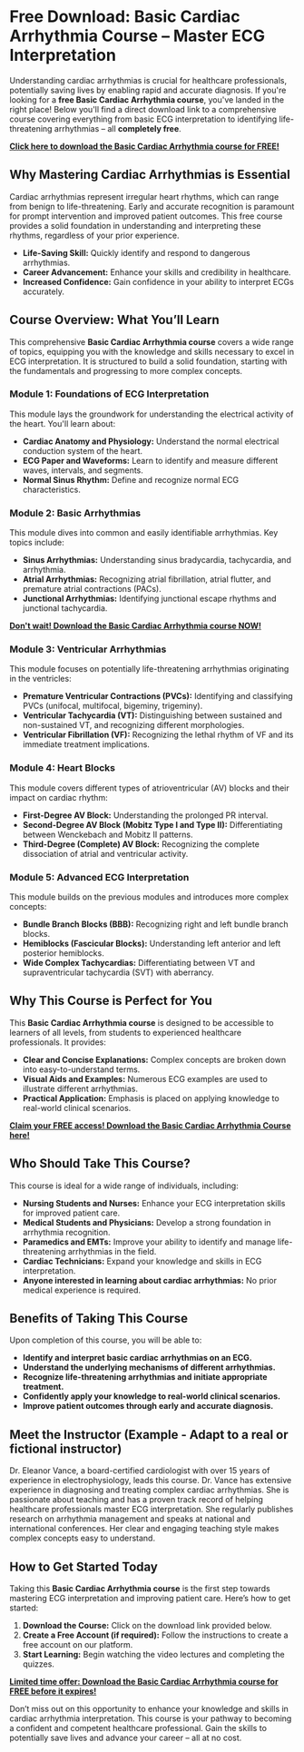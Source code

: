 # Free Download: Basic Cardiac Arrhythmia Course – Master ECG Interpretation

Understanding cardiac arrhythmias is crucial for healthcare professionals, potentially saving lives by enabling rapid and accurate diagnosis. If you're looking for a **free Basic Cardiac Arrhythmia course**, you've landed in the right place! Below you'll find a direct download link to a comprehensive course covering everything from basic ECG interpretation to identifying life-threatening arrhythmias – all **completely free**.

[**Click here to download the Basic Cardiac Arrhythmia course for FREE!**](https://udemywork.com/basic-cardiac-arrhythmia-course)

## Why Mastering Cardiac Arrhythmias is Essential

Cardiac arrhythmias represent irregular heart rhythms, which can range from benign to life-threatening. Early and accurate recognition is paramount for prompt intervention and improved patient outcomes. This free course provides a solid foundation in understanding and interpreting these rhythms, regardless of your prior experience.

*   **Life-Saving Skill:** Quickly identify and respond to dangerous arrhythmias.
*   **Career Advancement:** Enhance your skills and credibility in healthcare.
*   **Increased Confidence:** Gain confidence in your ability to interpret ECGs accurately.

## Course Overview: What You’ll Learn

This comprehensive **Basic Cardiac Arrhythmia course** covers a wide range of topics, equipping you with the knowledge and skills necessary to excel in ECG interpretation. It is structured to build a solid foundation, starting with the fundamentals and progressing to more complex concepts.

### Module 1: Foundations of ECG Interpretation

This module lays the groundwork for understanding the electrical activity of the heart. You'll learn about:

*   **Cardiac Anatomy and Physiology:** Understand the normal electrical conduction system of the heart.
*   **ECG Paper and Waveforms:** Learn to identify and measure different waves, intervals, and segments.
*   **Normal Sinus Rhythm:** Define and recognize normal ECG characteristics.

### Module 2: Basic Arrhythmias

This module dives into common and easily identifiable arrhythmias. Key topics include:

*   **Sinus Arrhythmias:** Understanding sinus bradycardia, tachycardia, and arrhythmia.
*   **Atrial Arrhythmias:** Recognizing atrial fibrillation, atrial flutter, and premature atrial contractions (PACs).
*   **Junctional Arrhythmias:** Identifying junctional escape rhythms and junctional tachycardia.

[**Don't wait! Download the Basic Cardiac Arrhythmia course NOW!**](https://udemywork.com/basic-cardiac-arrhythmia-course)

### Module 3: Ventricular Arrhythmias

This module focuses on potentially life-threatening arrhythmias originating in the ventricles:

*   **Premature Ventricular Contractions (PVCs):** Identifying and classifying PVCs (unifocal, multifocal, bigeminy, trigeminy).
*   **Ventricular Tachycardia (VT):** Distinguishing between sustained and non-sustained VT, and recognizing different morphologies.
*   **Ventricular Fibrillation (VF):** Recognizing the lethal rhythm of VF and its immediate treatment implications.

### Module 4: Heart Blocks

This module covers different types of atrioventricular (AV) blocks and their impact on cardiac rhythm:

*   **First-Degree AV Block:** Understanding the prolonged PR interval.
*   **Second-Degree AV Block (Mobitz Type I and Type II):** Differentiating between Wenckebach and Mobitz II patterns.
*   **Third-Degree (Complete) AV Block:** Recognizing the complete dissociation of atrial and ventricular activity.

### Module 5: Advanced ECG Interpretation

This module builds on the previous modules and introduces more complex concepts:

*   **Bundle Branch Blocks (BBB):** Recognizing right and left bundle branch blocks.
*   **Hemiblocks (Fascicular Blocks):** Understanding left anterior and left posterior hemiblocks.
*   **Wide Complex Tachycardias:** Differentiating between VT and supraventricular tachycardia (SVT) with aberrancy.

## Why This Course is Perfect for You

This **Basic Cardiac Arrhythmia course** is designed to be accessible to learners of all levels, from students to experienced healthcare professionals. It provides:

*   **Clear and Concise Explanations:** Complex concepts are broken down into easy-to-understand terms.
*   **Visual Aids and Examples:** Numerous ECG examples are used to illustrate different arrhythmias.
*   **Practical Application:** Emphasis is placed on applying knowledge to real-world clinical scenarios.

[**Claim your FREE access! Download the Basic Cardiac Arrhythmia Course here!**](https://udemywork.com/basic-cardiac-arrhythmia-course)

## Who Should Take This Course?

This course is ideal for a wide range of individuals, including:

*   **Nursing Students and Nurses:** Enhance your ECG interpretation skills for improved patient care.
*   **Medical Students and Physicians:** Develop a strong foundation in arrhythmia recognition.
*   **Paramedics and EMTs:** Improve your ability to identify and manage life-threatening arrhythmias in the field.
*   **Cardiac Technicians:** Expand your knowledge and skills in ECG interpretation.
*   **Anyone interested in learning about cardiac arrhythmias:** No prior medical experience is required.

## Benefits of Taking This Course

Upon completion of this course, you will be able to:

*   **Identify and interpret basic cardiac arrhythmias on an ECG.**
*   **Understand the underlying mechanisms of different arrhythmias.**
*   **Recognize life-threatening arrhythmias and initiate appropriate treatment.**
*   **Confidently apply your knowledge to real-world clinical scenarios.**
*   **Improve patient outcomes through early and accurate diagnosis.**

## Meet the Instructor (Example - Adapt to a real or fictional instructor)

Dr. Eleanor Vance, a board-certified cardiologist with over 15 years of experience in electrophysiology, leads this course. Dr. Vance has extensive experience in diagnosing and treating complex cardiac arrhythmias. She is passionate about teaching and has a proven track record of helping healthcare professionals master ECG interpretation. She regularly publishes research on arrhythmia management and speaks at national and international conferences. Her clear and engaging teaching style makes complex concepts easy to understand.

## How to Get Started Today

Taking this **Basic Cardiac Arrhythmia course** is the first step towards mastering ECG interpretation and improving patient care. Here’s how to get started:

1.  **Download the Course:** Click on the download link provided below.
2.  **Create a Free Account (if required):** Follow the instructions to create a free account on our platform.
3.  **Start Learning:** Begin watching the video lectures and completing the quizzes.

[**Limited time offer: Download the Basic Cardiac Arrhythmia course for FREE before it expires!**](https://udemywork.com/basic-cardiac-arrhythmia-course)

Don’t miss out on this opportunity to enhance your knowledge and skills in cardiac arrhythmia interpretation. This course is your pathway to becoming a confident and competent healthcare professional. Gain the skills to potentially save lives and advance your career – all at no cost.
